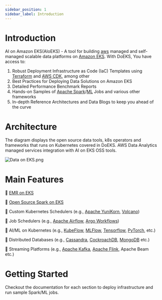 ```yaml
---
sidebar_position: 1
sidebar_label: Introduction
---
```


# Introduction
AI on Amazon EKS(AIoEKS) - A tool for building [aws](https://aws.amazon.com/) managed and self-managed scalable data platforms on [Amazon EKS](https://aws.amazon.com/eks/). With DoEKS, You have access to:

1. Robust Deployment Infrastructure as Code (IaC) Templates using [Terraform](https://www.terraform.io/) and [AWS CDK](https://aws.amazon.com/cdk/), among other
2. Best Practices for Deploying Data Solutions on Amazon EKS
3. Detailed Performance Benchmark Reports
4. Hands-on Samples of [Apache Spark](https://spark.apache.org/)/[ML](https://aws.amazon.com/machine-learning/) Jobs and various other frameworks
5. In-depth Reference Architectures and Data Blogs to keep you ahead of the curve

# Architecture
The diagram displays the open source data tools, k8s operators and frameworks that runs on Kubernetes covered in DoEKS. AWS Data Analytics managed services integration with AI on EKS OSS tools.

![Data on EKS.png](doeks.png)

# Main Features

🚀 [EMR on EKS](https://docs.aws.amazon.com/emr/latest/EMR-on-EKS-DevelopmentGuide/emr-eks.html)

🚀 [Open Source Spark on EKS](https://spark.apache.org/docs/latest/running-on-kubernetes.html)

🚀 Custom Kubernetes Schedulers (e.g., [Apache YuniKorn](https://yunikorn.apache.org/), [Volcano](https://volcano.sh/en/))

🚀 Job Schedulers (e.g., [Apache Airflow](https://airflow.apache.org/), [Argo Workflows](https://argoproj.github.io/argo-workflows/))

🚀 AI/ML on Kubernetes (e.g., [KubeFlow](https://www.kubeflow.org/), [MLFlow](https://mlflow.org/), [Tensorflow](https://www.tensorflow.org/), [PyTorch](https://pytorch.org/), etc.)

🚀 Distributed Databases (e.g., [Cassandra](https://cassandra.apache.org/_/blog/Cassandra-on-Kubernetes-A-Beginners-Guide.html), [CockroachDB](https://github.com/cockroachdb/cockroach-operator), [MongoDB](https://github.com/mongodb/mongodb-kubernetes-operator) etc.)

🚀 Streaming Platforms (e.g., [Apache Kafka](https://github.com/apache/kafka), [Apache Flink](https://github.com/apache/flink), Apache Beam etc.)

# Getting Started

Checkout the documentation for each section to deploy infrastructure and run sample Spark/ML jobs.
